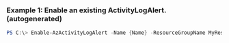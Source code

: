 
### Example 1: Enable an existing ActivityLogAlert. (autogenerated)
```powershell
PS C:\> Enable-AzActivityLogAlert -Name {Name} -ResourceGroupName MyResourceGroup



